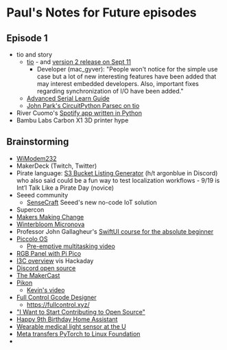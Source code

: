 # Paul's Notes for Future episodes

## Episode 1
* tio and story
  * [tio](https://github.com/tio/tio) - and [version 2 release on Sept 11](https://github.com/tio/tio/releases/tag/v2.0)
    * Developer (mac_gyver): "People won't notice for the simple use case but a lot of new interesting features have been added that may interest embedded developers. Also, important fixes regarding synchronization of I/O have been added."
  * [Advanced Serial Learn Guide](https://learn.adafruit.com/welcome-to-circuitpython/advanced-serial-console-on-linux) 
  * [John Park's CircuitPython Parsec on tio](https://www.youtube.com/watch?v=gAs45AOycrg&list=PLjF7R1fz_OOWFqZfqW9jlvQSIUmwn9lWr&index=5)
* River Cuomo's [Spotify app written in Python](https://github.com/riverscuomo/new-albums)
* Bambu Labs Carbon X1 3D printer hype

## Brainstorming
* [WiModem232](https://www.cbmstuff.com/index.php?route=product/product&product_id=60)
* MakerDeck (Twitch, Twitter)
* Pirate language:  [S3 Bucket Listing Generator](https://adafruit-circuit-python.s3.amazonaws.com/index.html?prefix=bin/circuitplayground_express/en_x_pirate/) (h/t argonblue in  Discord) who also said could be a fun way to test localization workflows - 9/19 is Int’l Talk Like a Pirate Day (novice)
* Seeed community
  * [SenseCraft](https://github.com/Seeed-Studio/SenseCraft) Seeed's new no-code IoT solution
* Supercon
* [Makers Making Change](makersmakingchange.com)
* [Winterbloom Micronova](https://winterbloom.com/shop/micronova)
* Professor John Gallagheur's [SwiftUI course for the absolute beginner](https://www.youtube.com/playlist?list=PL9VJ9OpT-IPSM6dFSwQCIl409gNBsqKTe)
* [Piccolo OS](https://github.com/garyexplains/piccolo_os_v1.1)
  * [Pre-emptive multitasking video](https://www.youtube.com/watch?v=g1VFJHjLVMU)
* [RGB Panel with Pi Pico](https://hackaday.com/2022/08/28/share-screen-to-rgb-panel-with-pi-pico-w/)
* [I3C overview](https://hackaday.com/2022/08/25/i3c-no-typo-wants-to-be-your-serial-bus/) vis Hackaday
* [Discord open source](https://github.com/discord/discord-open-source)
* [The MakerCast](https://twitter.com/TheMakerCast)
* [Pikon](https://www.digitalcameraworld.com/news/robot-builder-shares-raspberry-pi-pikon-high-quality-camera-in-3d-printed-casing)
  * [Kevin's video](https://www.youtube.com/watch?v=4BEjKUK8DSQ)
* [Full Control Gcode Designer](http://fullcontrolgcode.com/)
  * https://fullcontrol.xyz/
* ["I Want to Start Contributing to Open Source"](https://harihareswara.net/posts/2022/i-want-to-start-contributing-to-open-source-my-current-advice/)
* [Happy 9th Birthday Home Assistant](https://www.home-assistant.io/blog/2022/09/07/release-20229/)
* [Wearable medical light sensor at the U](https://www.hackster.io/news/this-wearable-wholly-3d-printed-light-sensor-could-help-track-the-causes-of-lupus-flare-ups-118510f4619f)
* [Meta transfers PyTorch to Linux Foundation](https://www.hackster.io/news/meta-passes-pytorch-the-python-machine-learning-framework-to-the-linux-foundation-d48166c66500)
* 